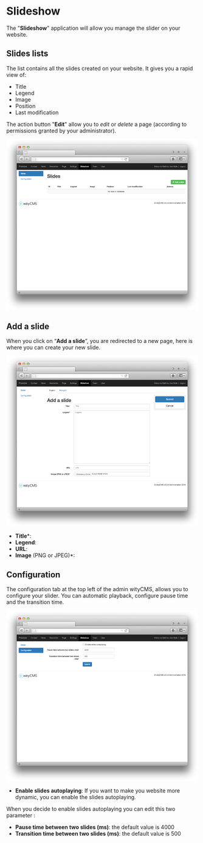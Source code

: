 # Slideshow

The "**Slideshow**" application will allow you manage the slider on your website.

## Slides lists

The list contains all the slides created on your website. It gives you a rapid view of: 

* Title
* Legend
* Image
* Position
* Last modification

The action button "**Edit**" allow you to *edit* or *delete* a page (according to permissions granted by your administrator).

![](slideshow-01.png)
## Add a slide

When you click on “**Add a slide**”, you are redirected to a new page, here is where you can create your new slide.

![](slideshow-02.png)

* **Title***:
* **Legend**:
* **URL**:
* **Image** (PNG or JPEG)*:

## Configuration

The configuration tab at the top left of the admin wityCMS, allows you to configure your slider. You can automatic playback, configure pause time and the transition time.

![](slideshow-03.png)

* **Enable slides autoplaying**: If you want to make you website more dynamic, you can enable the slides autoplaying. 

When you decide to enable slides autoplaying you can edit this two parameter : 

* **Pause time between two slides (ms)**: the default value is 4000
* **Transition time between two slides (ms)**: the default value is 500